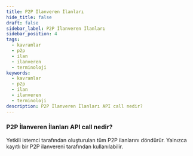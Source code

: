 ```yaml
---
title: P2P İlanveren İlanları
hide_title: false
draft: false
sidebar_label: P2P İlanveren İlanları
sidebar_position: 4
tags:
  - kavramlar
  - p2p
  - ilan
  - ilanveren
  - terminoloji
keywords:
  - kavramlar
  - p2p
  - ilan
  - ilanveren
  - terminoloji
description: P2P İlanveren İlanları API call nedir?
---
```


### P2P İlanveren İlanları API call nedir?

Yetkili istemci tarafından oluşturulan tüm P2P ilanlarını döndürür. Yalnızca kayıtlı bir P2P ilanvereni tarafından kullanılabilir.
